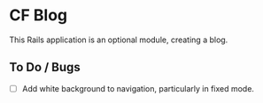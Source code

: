 # CF Blog

This Rails application is an optional module, creating a blog.

## To Do / Bugs

- [ ] Add white background to navigation, particularly in fixed mode.